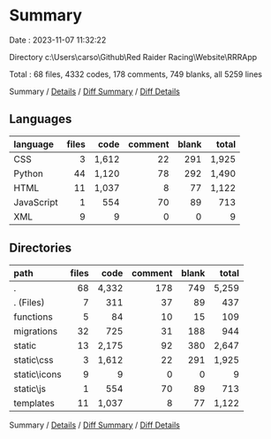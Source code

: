 # Summary

Date : 2023-11-07 11:32:22

Directory c:\\Users\\carso\\Github\\Red Raider Racing\\Website\\RRRApp

Total : 68 files,  4332 codes, 178 comments, 749 blanks, all 5259 lines

Summary / [Details](details.md) / [Diff Summary](diff.md) / [Diff Details](diff-details.md)

## Languages
| language | files | code | comment | blank | total |
| :--- | ---: | ---: | ---: | ---: | ---: |
| CSS | 3 | 1,612 | 22 | 291 | 1,925 |
| Python | 44 | 1,120 | 78 | 292 | 1,490 |
| HTML | 11 | 1,037 | 8 | 77 | 1,122 |
| JavaScript | 1 | 554 | 70 | 89 | 713 |
| XML | 9 | 9 | 0 | 0 | 9 |

## Directories
| path | files | code | comment | blank | total |
| :--- | ---: | ---: | ---: | ---: | ---: |
| . | 68 | 4,332 | 178 | 749 | 5,259 |
| . (Files) | 7 | 311 | 37 | 89 | 437 |
| functions | 5 | 84 | 10 | 15 | 109 |
| migrations | 32 | 725 | 31 | 188 | 944 |
| static | 13 | 2,175 | 92 | 380 | 2,647 |
| static\\css | 3 | 1,612 | 22 | 291 | 1,925 |
| static\\icons | 9 | 9 | 0 | 0 | 9 |
| static\\js | 1 | 554 | 70 | 89 | 713 |
| templates | 11 | 1,037 | 8 | 77 | 1,122 |

Summary / [Details](details.md) / [Diff Summary](diff.md) / [Diff Details](diff-details.md)